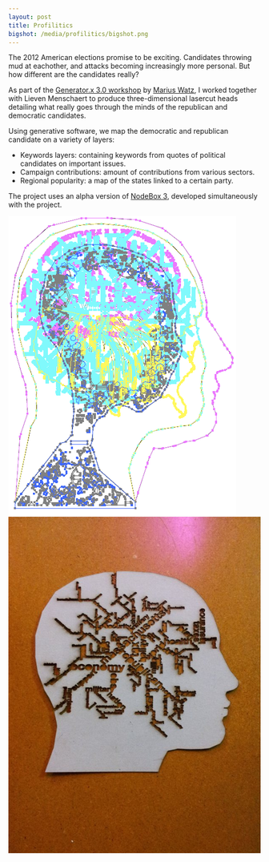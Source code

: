 ```yaml
---
layout: post
title: Profilitics
bigshot: /media/profilitics/bigshot.png
---
```

The 2012 American elections promise to be exciting. Candidates throwing mud at eachother, and attacks becoming increasingly more personal. But how different are the candidates really?

As part of the [Generator.x 3.0 workshop](http://www.imal.org/en/activity/generatorx3) by [Marius Watz](http://mariuswatz.com/), I worked together with Lieven Menschaert to produce three-dimensional lasercut heads detailing what really goes through the minds of the republican and democratic candidates.

Using generative software, we map the democratic and republican candidate on a variety of layers:

* Keywords layers: containing keywords from quotes of political candidates on important issues.
* Campaign contributions: amount of contributions from various sectors.
* Regional popularity: a map of the states linked to a certain party.

The project uses an alpha version of [NodeBox 3](http://alpha.nodebox.net/), developed simultaneously with the project.


<img src="/media/profilitics/head-overlays.png">
<img src="/media/profilitics/keywords-laser-cut.jpg">
